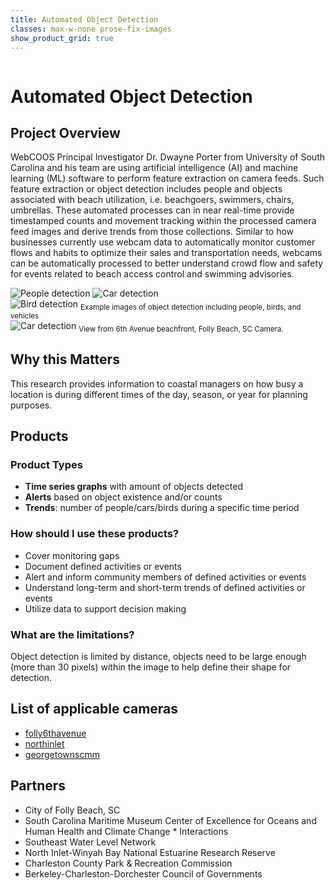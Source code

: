 ```yaml
---
title: Automated Object Detection
classes: max-w-none prose-fix-images
show_product_grid: true
---
```


<div class='product-title'>
    <img class='rounded-t w-16' src='/beach.svg' alt='' />
    <h1>Automated Object Detection</h1>
</div>


## Project Overview

WebCOOS Principal Investigator Dr. Dwayne Porter from University of South Carolina and his team are using artificial intelligence (AI) and machine learning (ML) software to perform feature extraction on camera feeds. Such feature extraction or object detection includes people and objects associated with beach utilization, i.e. beachgoers, swimmers, chairs, umbrellas. These automated processes can in near real-time provide timestamped counts and movement tracking within the processed camera feed images and derive trends from those collections. Similar to how businesses currently use webcam data to automatically monitor customer flows and habits to optimize their sales and transportation needs, webcams can be automatically processed to better understand crowd flow and safety for events related to beach access control and swimming advisories.

<div class="prose-image-with-caption">
    <div class="grid grid-cols-2 gap-16">
        <img src="/img/products/beach/1.png" alt="People detection" />
        <img src="/img/products/beach/3.jpg" alt="Car detection" />
    </div>
    <img src="/img/products/beach/2.png" alt="Bird detection" />
    <sub>Example images of object detection including people, birds, and vehicles</sub>
</div>

<div class="prose-image-with-caption mt-12">
    <img src="/img/products/beach/4.jpg" alt="Car detection" />
    <sub>View from 6th Avenue beachfront, Folly Beach, SC Camera.</sub>
</div>


## Why this Matters

This research provides information to coastal managers on how busy a location is during different times of the day, season, or year for planning purposes.

## Products

### Product Types

* **Time series graphs** with amount of objects detected
* **Alerts** based on object existence and/or counts
* **Trends**: number of people/cars/birds during a specific time period

### How should I use these products?

* Cover monitoring gaps
* Document defined activities or events
* Alert and inform community members of defined activities or events
* Understand long-term and short-term trends of defined activities or events
* Utilize data to support decision making

### What are the limitations?

Object detection is limited by distance, objects need to be large enough (more than 30 pixels) within the image to help define their shape for detection.

## List of applicable cameras

* [folly6thavenue](/cameras/folly6thavenue/)
* [northinlet](/cameras/northinlet/)
* [georgetownscmm](/cameras/georgetownscmm/)

## Partners

* City of Folly Beach, SC
* South Carolina Maritime Museum
Center of Excellence for Oceans and Human Health and Climate Change * Interactions
* Southeast Water Level Network
* North Inlet-Winyah Bay National Estuarine Research Reserve
* Charleston County Park & Recreation Commission
* Berkeley-Charleston-Dorchester Council of Governments
